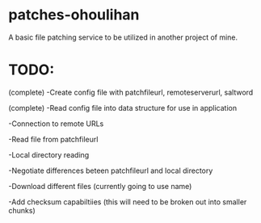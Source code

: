 # patches-ohoulihan
A basic file patching service to be utilized in another project of mine.


# TODO:
(complete) -Create config file with patchfileurl, remoteserverurl, saltword

(complete) -Read config file into data structure for use in application

-Connection to remote URLs

-Read file from patchfileurl

-Local directory reading

-Negotiate differences beteen patchfileurl and local directory 

-Download different files  (currently going to use name) 

-Add checksum capabiltiies (this will need to be broken out into smaller chunks)
